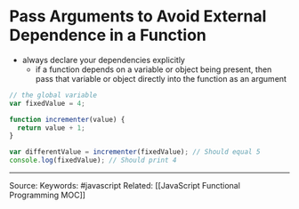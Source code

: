# Pass Arguments to Avoid External Dependence in a Function
- always declare your dependencies explicitly
	- if a function depends on a variable or object being present, then pass that variable or object directly into the function as an argument
```js
// the global variable
var fixedValue = 4;

function incrementer(value) {
  return value + 1;
}

var differentValue = incrementer(fixedValue); // Should equal 5
console.log(fixedValue); // Should print 4
```

---
Source:
Keywords: #javascript 
Related: [[JavaScript Functional Programming MOC]]